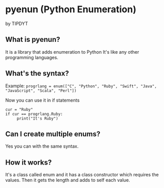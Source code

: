 # pyenun (Python Enumeration)
by TIPDYT
## What is pyenun?
It is a library that adds enumeration to Python
It's like any other programming languages.
## What's the syntax?
Example:
```progrlang = enum(["C", "Python", "Ruby", "Swift", "Java", "JavaScript", "Scala", "Perl"])```

Now you can use it in if statements

```
cur = "Ruby"
if cur == progrlang.Ruby:
     print("It's Ruby")
```

## Can I create multiple enums?

Yes you can with the same syntax.

## How it works?

It's a class called enum and it 
has a class constructor which requires the values.
Then it gets the length and adds to self each value.
